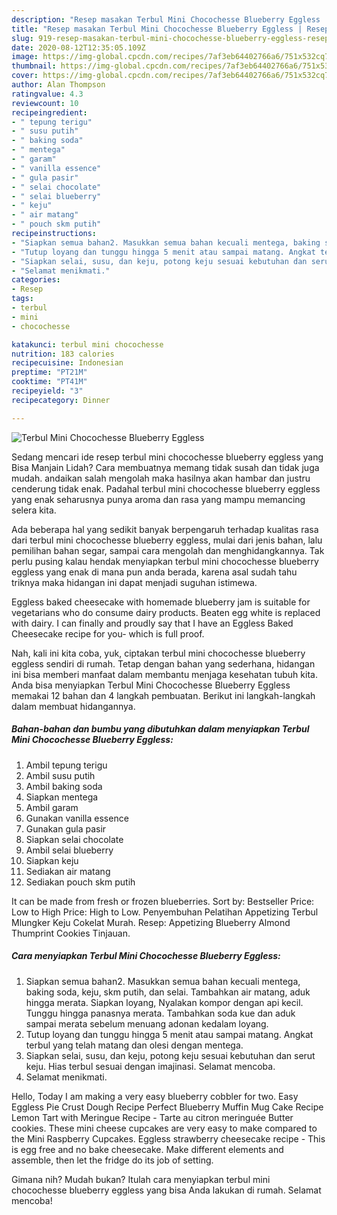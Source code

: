 ```yaml
---
description: "Resep masakan Terbul Mini Chocochesse Blueberry Eggless | Resep Membuat Terbul Mini Chocochesse Blueberry Eggless Yang Menggugah Selera"
title: "Resep masakan Terbul Mini Chocochesse Blueberry Eggless | Resep Membuat Terbul Mini Chocochesse Blueberry Eggless Yang Menggugah Selera"
slug: 919-resep-masakan-terbul-mini-chocochesse-blueberry-eggless-resep-membuat-terbul-mini-chocochesse-blueberry-eggless-yang-menggugah-selera
date: 2020-08-12T12:35:05.109Z
image: https://img-global.cpcdn.com/recipes/7af3eb64402766a6/751x532cq70/terbul-mini-chocochesse-blueberry-eggless-foto-resep-utama.jpg
thumbnail: https://img-global.cpcdn.com/recipes/7af3eb64402766a6/751x532cq70/terbul-mini-chocochesse-blueberry-eggless-foto-resep-utama.jpg
cover: https://img-global.cpcdn.com/recipes/7af3eb64402766a6/751x532cq70/terbul-mini-chocochesse-blueberry-eggless-foto-resep-utama.jpg
author: Alan Thompson
ratingvalue: 4.3
reviewcount: 10
recipeingredient:
- " tepung terigu"
- " susu putih"
- " baking soda"
- " mentega"
- " garam"
- " vanilla essence"
- " gula pasir"
- " selai chocolate"
- " selai blueberry"
- " keju"
- " air matang"
- " pouch skm putih"
recipeinstructions:
- "Siapkan semua bahan2. Masukkan semua bahan kecuali mentega, baking soda, keju, skm putih, dan selai. Tambahkan air matang, aduk hingga merata. Siapkan loyang, Nyalakan kompor dengan api kecil. Tunggu hingga panasnya merata. Tambahkan soda kue dan aduk sampai merata sebelum menuang adonan kedalam loyang."
- "Tutup loyang dan tunggu hingga 5 menit atau sampai matang. Angkat terbul yang telah matang dan olesi dengan mentega."
- "Siapkan selai, susu, dan keju, potong keju sesuai kebutuhan dan serut keju. Hias terbul sesuai dengan imajinasi. Selamat mencoba."
- "Selamat menikmati."
categories:
- Resep
tags:
- terbul
- mini
- chocochesse

katakunci: terbul mini chocochesse 
nutrition: 183 calories
recipecuisine: Indonesian
preptime: "PT21M"
cooktime: "PT41M"
recipeyield: "3"
recipecategory: Dinner

---
```



![Terbul Mini Chocochesse Blueberry Eggless](https://img-global.cpcdn.com/recipes/7af3eb64402766a6/751x532cq70/terbul-mini-chocochesse-blueberry-eggless-foto-resep-utama.jpg)

Sedang mencari ide resep terbul mini chocochesse blueberry eggless yang Bisa Manjain Lidah? Cara membuatnya memang tidak susah dan tidak juga mudah. andaikan salah mengolah maka hasilnya akan hambar dan justru cenderung tidak enak. Padahal terbul mini chocochesse blueberry eggless yang enak seharusnya punya aroma dan rasa yang mampu memancing selera kita.

Ada beberapa hal yang sedikit banyak berpengaruh terhadap kualitas rasa dari terbul mini chocochesse blueberry eggless, mulai dari jenis bahan, lalu pemilihan bahan segar, sampai cara mengolah dan menghidangkannya. Tak perlu pusing kalau hendak menyiapkan terbul mini chocochesse blueberry eggless yang enak di mana pun anda berada, karena asal sudah tahu triknya maka hidangan ini dapat menjadi suguhan istimewa.

Eggless baked cheesecake with homemade blueberry jam is suitable for vegetarians who do consume dairy products. Beaten egg white is replaced with dairy. I can finally and proudly say that I have an Eggless Baked Cheesecake recipe for you- which is full proof.


Nah, kali ini kita coba, yuk, ciptakan terbul mini chocochesse blueberry eggless sendiri di rumah. Tetap dengan bahan yang sederhana, hidangan ini bisa memberi manfaat dalam membantu menjaga kesehatan tubuh kita. Anda bisa menyiapkan Terbul Mini Chocochesse Blueberry Eggless memakai 12 bahan dan 4 langkah pembuatan. Berikut ini langkah-langkah dalam membuat hidangannya.

<!--inarticleads1-->

##### Bahan-bahan dan bumbu yang dibutuhkan dalam menyiapkan Terbul Mini Chocochesse Blueberry Eggless:

1. Ambil  tepung terigu
1. Ambil  susu putih
1. Ambil  baking soda
1. Siapkan  mentega
1. Ambil  garam
1. Gunakan  vanilla essence
1. Gunakan  gula pasir
1. Siapkan  selai chocolate
1. Ambil  selai blueberry
1. Siapkan  keju
1. Sediakan  air matang
1. Sediakan  pouch skm putih


It can be made from fresh or frozen blueberries. Sort by: Bestseller Price: Low to High Price: High to Low. Penyembuhan Pelatihan Appetizing Terbul Mlungker Keju Cokelat Murah. Resep: Appetizing Blueberry Almond Thumprint Cookies Tinjauan. 

<!--inarticleads2-->

##### Cara menyiapkan Terbul Mini Chocochesse Blueberry Eggless:

1. Siapkan semua bahan2. Masukkan semua bahan kecuali mentega, baking soda, keju, skm putih, dan selai. Tambahkan air matang, aduk hingga merata. Siapkan loyang, Nyalakan kompor dengan api kecil. Tunggu hingga panasnya merata. Tambahkan soda kue dan aduk sampai merata sebelum menuang adonan kedalam loyang.
1. Tutup loyang dan tunggu hingga 5 menit atau sampai matang. Angkat terbul yang telah matang dan olesi dengan mentega.
1. Siapkan selai, susu, dan keju, potong keju sesuai kebutuhan dan serut keju. Hias terbul sesuai dengan imajinasi. Selamat mencoba.
1. Selamat menikmati.


Hello, Today I am making a very easy blueberry cobbler for two. Easy Eggless Pie Crust Dough Recipe Perfect Blueberry Muffin Mug Cake Recipe Lemon Tart with Meringue Recipe - Tarte au citron meringuée Butter cookies. These mini cheese cupcakes are very easy to make compared to the Mini Raspberry Cupcakes. Eggless strawberry cheesecake recipe - This is egg free and no bake cheesecake. Make different elements and assemble, then let the fridge do its job of setting. 

Gimana nih? Mudah bukan? Itulah cara menyiapkan terbul mini chocochesse blueberry eggless yang bisa Anda lakukan di rumah. Selamat mencoba!
